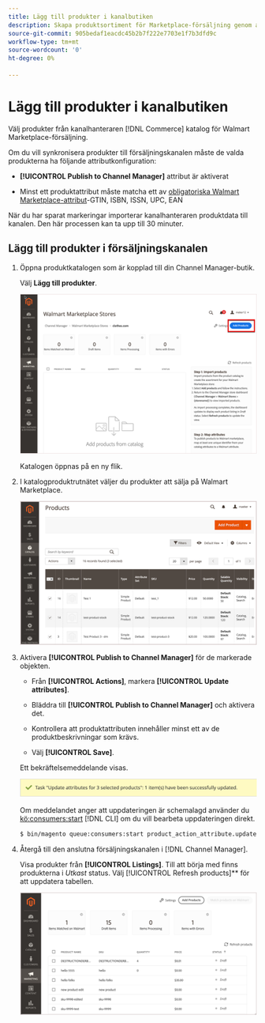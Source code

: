 ```yaml
---
title: Lägg till produkter i kanalbutiken
description: Skapa produktsortiment för Marketplace-försäljning genom att lägga till produkter från katalogen i försäljningskanalen
source-git-commit: 905bedaf1eacdc45b2b7f222e7703e1f7b3dfd9c
workflow-type: tm+mt
source-wordcount: '0'
ht-degree: 0%

---
```



# Lägg till produkter i kanalbutiken

Välj produkter från kanalhanteraren [!DNL Commerce] katalog för Walmart Marketplace-försäljning.

Om du vill synkronisera produkter till försäljningskanalen måste de valda produkterna ha följande attributkonfiguration:

- **[!UICONTROL Publish to Channel Manager]** attribut är aktiverat

- Minst ett produktattribut måste matcha ett av [obligatoriska Walmart Marketplace-attribut](map-product-attributes-for-matching.md)-GTIN, ISBN, ISSN, UPC, EAN

När du har sparat markeringar importerar kanalhanteraren produktdata till kanalen. Den här processen kan ta upp till 30 minuter.

## Lägg till produkter i försäljningskanalen

1. Öppna produktkatalogen som är kopplad till din Channel Manager-butik.

   Välj **Lägg till produkter**.

   ![Lägg till produkter i en ansluten kanal](assets/add-initial-products-to-connected-channel.png)

   Katalogen öppnas på en ny flik.

1. I katalogproduktrutnätet väljer du produkter att sälja på Walmart Marketplace.

   ![Skicka produkter till den anslutna kanalen](assets/select-products-from-catalog.png)

1. Aktivera **[!UICONTROL Publish to Channel Manager]** för de markerade objekten.

   - Från **[!UICONTROL Actions]**, markera **[!UICONTROL Update attributes]**.

   - Bläddra till **[!UICONTROL Publish to Channel Manager]** och aktivera det.

   - Kontrollera att produktattributen innehåller minst ett av de produktbeskrivningar som krävs.

   - Välj **[!UICONTROL Save]**.

   Ett bekräftelsemeddelande visas.

   ![Produktimport från katalog till bekräftelsemeddelande för försäljningskanal](assets/product-import-from-catalog-confirmation.png)

   Om meddelandet anger att uppdateringen är schemalagd använder du [kö:consumers:start](https://devdocs.magento.com/guides/v2.4/config-guide/cli/config-cli-subcommands-queue.html) [!DNL CLI] om du vill bearbeta uppdateringen direkt.

   ```bash
   $ bin/magento queue:consumers:start product_action_attribute.update
   ```

1. Återgå till den anslutna försäljningskanalen i [!DNL Channel Manager].

   Visa produkter från **[!UICONTROL Listings]**. Till att börja med finns produkterna i *Utkast* status. Välj [!UICONTROL Refresh products]** för att uppdatera tabellen.

   ![Produkter som importerats till en ansluten försäljningskanal](assets/products-in-marketplace-sales-channel.png)
